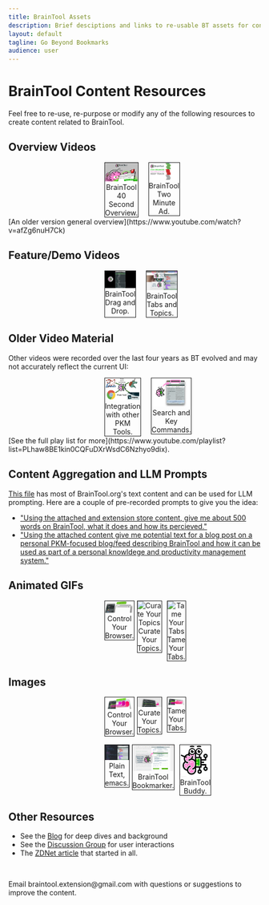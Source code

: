 ```yaml
---
title: BrainTool Assets
description: Brief desciptions and links to re-usable BT assets for content creation
layout: default
tagline: Go Beyond Bookmarks
audience: user
---
```


# BrainTool Content Resources
Feel free to re-use, re-purpose or modify any of the following resources to create content related to BrainTool.

## Overview Videos
<div style="display: flex; justify-content: space-between; align-items: flex-start; padding-left:12rem; padding-right: 12rem;">
  <div style="flex: 1; margin-right: 10px; border: solid; border-width: thin; text-align: center;"> <!-- Left item -->
    <a href="https://www.youtube.com/watch?v=hufoGvkrM18" target="_blank" rel="noopener noreferrer">
      <img src="../site/CollatoralMaterial/videoStill.png" alt="BrainTool 40 Second Overview" loading="lazy">
    </a>
    BrainTool 40 Second Overview.
  </div>
  <div style="flex: 1; margin-left: 10px; border: solid; border-width: thin; text-align: center;"> <!-- Right item -->
    <a href="https://youtu.be/1iTQNN0bhwg" target="_blank" rel="noopener noreferrer">
      <img src="../site/CollatoralMaterial/brianVideoThumbnail.png" alt="BrainTool Two Minute Intro" loading="lazy">
    </a>
    BrainTool Two Minute Ad.
  </div>
</div>
[An older version general overview](https://www.youtube.com/watch?v=afZg6nuH7Ck)

## Feature/Demo Videos
<div style="display: flex; justify-content: space-between; align-items: stretch; padding-left:12rem; padding-right: 12rem;">
  <div style="flex: 1; margin-right: 10px; border: solid; border-width: thin; text-align: center;">
    <a href="https://www.youtube.com/watch?v=FPmdF7auT1g" target="_blank" rel="noopener noreferrer">
      <img src="../site/CollatoralMaterial/DnDThumbnail.png" alt="BrainTool 40 Second Overview" loading="lazy">
    </a>
    BrainTool Drag and Drop.
  </div>
  <div style="flex: 1; margin-left: 10px; border: solid; border-width: thin; text-align: center; height: 100%;">
    <a href="https://youtu.be/VehLpvTi5m8" target="_blank" rel="noopener noreferrer">
      <img src="../site/CollatoralMaterial/TopicsWithBuddy.png" alt="BrainTool Tabs and Topics" loading="lazy">
    </a>
    BrainTool Tabs and Topics.
  </div>
</div>

## Older Video Material
Other videos were recorded over the last four years as BT evolved and may not accurately reflect the current UI:
<div style="display: flex; justify-content: space-between; align-items: flex-start; padding-left:12rem; padding-right: 12rem;">
  <div style="flex: 1; margin-right: 10px; border: solid; border-width: thin; text-align: center;"> <!-- Left item -->
    <a href="https://www.youtube.com/watch?v=U9kg9yVMMAM" target="_blank" rel="noopener noreferrer">
      <img src="../site/CollatoralMaterial/browserProductivity.png" alt="Integration with other PKM Tools" loading="lazy">
    </a>
    Integration with other PKM Tools.
  </div>
  <div style="flex: 1; margin-left: 10px; border: solid; border-width: thin; text-align: center;"> <!-- Right item -->
    <a href="https://youtu.be/TVaIQHoxxZU" target="_blank" rel="noopener noreferrer">
      <img src="../app/resources/slide1.png" alt="BrainTool Tabs and Topics" loading="lazy">
    </a>
    Search and Key Commands.
  </div>
</div>
[See the full play list for more](https://www.youtube.com/playlist?list=PLhaw8BE1kin0CQFuDXrWsdC6Nzhyo9dix).

## Content Aggregation and LLM Prompts
[This file](./compressed_context.txt) has most of BrainTool.org's text content and can be used for LLM prompting. Here are a couple of pre-recorded prompts to give you the idea:
- ["Using the attached and extension store content, give me about 500 words on BrainTool, what it does and how its percieved."](https://g.co/gemini/share/ae3a536033e9)
- ["Using the attached content give me potential text for a blog post on a personal PKM-focused blog/feed describing BrainTool and how it can be used as part of a personal knowldege and productivity management system."](https://g.co/gemini/share/fc8fc45d4b69)

## Animated GIFs
<div style="display: flex; justify-content: space-between; align-items: flex-start; padding-left:12rem; padding-right: 12rem;">
  <div style="flex: 1; margin-right: 5px; border: solid; border-width: thin; text-align: center;">
      <img src="../site/pageAssets/controlYourBrowserAnimated.gif" alt="Control Your Browser" loading="lazy">
    Control Your Browser.
  </div> 
  <div style="flex: 1; margin-right: 5px; border: solid; border-width: thin; text-align: center;">
      <img src="../site/pageAssets/curateYourTopicsAnimated.webp" alt="Curate Your Topics" loading="lazy">
    Curate Your Topics.
  </div>
  <div style="flex: 1; margin-left: 5px; border: solid; border-width: thin; text-align: center;">
      <img src="../site/pageAssets/tameYourTabsAnimated.gif" alt="Tame Your Tabs" loading="lazy">
    Tame Your Tabs.
  </div>
</div>

## Images
<div style="display: flex; justify-content: space-between; align-items: flex-start; padding-left:12rem; padding-right: 12rem;">
  <div style="flex: 1; margin-right: 5px; border: solid; border-width: thin; text-align: center;">
      <img src="../site/pageAssets/controlYourBrowserStatic.png" alt="Control Your Browser" loading="lazy">
    Control Your Browser.
  </div> 
  <div style="flex: 1; margin-right: 5px; border: solid; border-width: thin; text-align: center;">
      <img src="../site/pageAssets/curateYourTopicsStatic.jpg" alt="Curate Your Topics" loading="lazy">
    Curate Your Topics.
  </div>
  <div style="flex: 1; margin-left: 5px; border: solid; border-width: thin; text-align: center;">
      <img src="../site/pageAssets/tameYourTabsStatic.png" alt="Tame Your Tabs" loading="lazy">
    Tame Your Tabs.
  </div>
</div>
<div style="display: flex; justify-content: space-between; align-items: flex-start; padding-left:12rem; padding-right: 12rem; margin-top: 1rem;">
  <div style="flex: 1; margin-right: 5px; border: solid; border-width: thin; text-align: center;">
      <img src="../site/CollatoralMaterial/emacs.png" alt="Plain Text with Emacs" loading="lazy">
    Plain Text, emacs.
  </div> 
  <div style="flex: 1; margin-right: 5px; border: solid; border-width: thin; text-align: center;">
      <img src="../site/CollatoralMaterial/SaverWithBuddy.png" alt="Curate Your Topics" loading="lazy">
    BrainTool Bookmarker.
  </div>
  <div style="flex: 1; margin-left: 5px; border: solid; border-width: thin; text-align: center;">
      <img src="../site/CollatoralMaterial/Buddy.png" alt="BrainTool Buddy" loading="lazy"><br/>
    BrainTool Buddy.
  </div>
</div>

## Other Resources
- See the [Blog](./posts.html) for deep dives and background
- See the [Discussion Group](https://groups.google.com/u/0/g/braintool-discussion) for user interactions
- The [ZDNet article](https://www.zdnet.com/article/every-google-chrome-user-should-try-this/) that started in all.
<br/>
<p>Email braintool.extension@gmail.com with questions or suggestions to improve the content.</p>